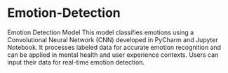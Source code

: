 # Emotion-Detection 



Emotion Detection Model
This model classifies emotions using a Convolutional Neural Network (CNN) developed in PyCharm and Jupyter Notebook.
It processes labeled data for accurate emotion recognition and can be applied in mental health and user experience contexts. 
Users can input their data for real-time emotion detection.
